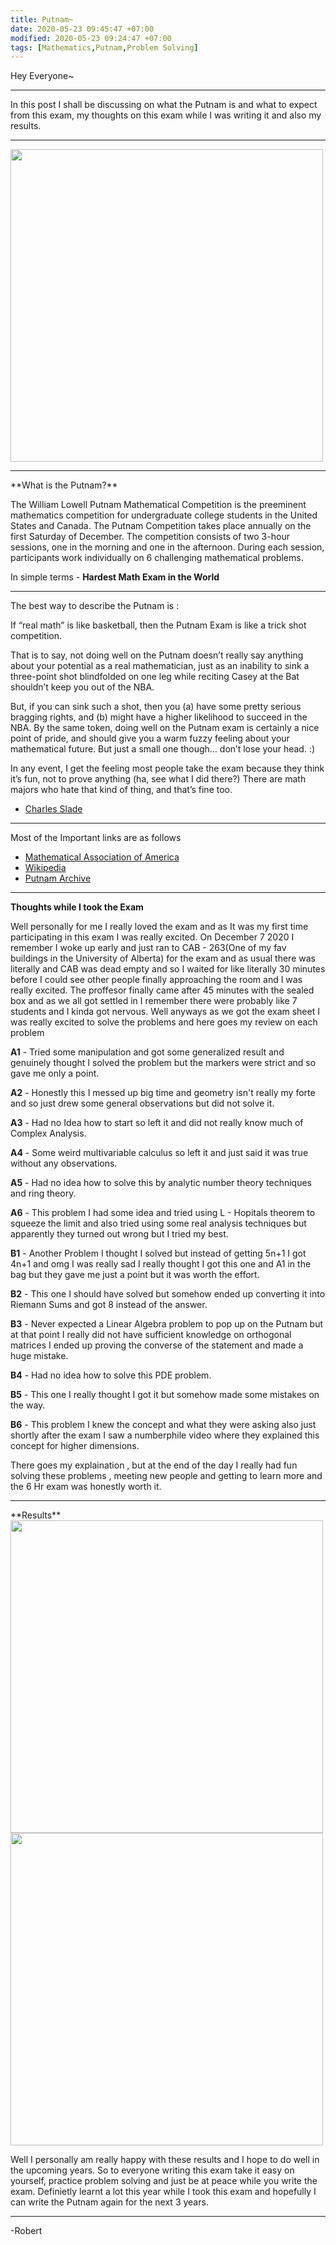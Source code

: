 ```yaml
---
title: Putnam~
date: 2020-05-23 09:45:47 +07:00
modified: 2020-05-23 09:24:47 +07:00
tags: [Mathematics,Putnam,Problem Solving]
---
```

Hey Everyone~
<hr>
In this post I shall be discussing on what the Putnam is and what to expect from this exam, my thoughts on this exam while I was writing it and also my results.
<hr>
<img src = "https://newsletter.blogs.wesleyan.edu/files/2019/03/putnam.png" heigh = "500" width = "500">
<hr>
**What is the Putnam?**   

The William Lowell Putnam Mathematical Competition is the preeminent mathematics competition for undergraduate college students in the United States and Canada. The Putnam Competition takes place annually on the first Saturday of December. The competition consists of two 3-hour sessions, one in the morning and one in the afternoon. During each session, participants work individually on 6 challenging mathematical problems.  


In simple terms - **Hardest Math Exam in the World**

<hr>
The best way to describe the Putnam is :  

If “real math” is like basketball, then the Putnam Exam is like a trick shot competition.

That is to say, not doing well on the Putnam doesn’t really say anything about your potential as a real mathematician, just as an inability to sink a three-point shot blindfolded on one leg while reciting Casey at the Bat shouldn’t keep you out of the NBA.

But, if you can sink such a shot, then you (a) have some pretty serious bragging rights, and (b) might have a higher likelihood to succeed in the NBA. By the same token, doing well on the Putnam exam is certainly a nice point of pride, and should give you a warm fuzzy feeling about your mathematical future. But just a small one though… don’t lose your head. :)

In any event, I get the feeling most people take the exam because they think it’s fun, not to prove anything (ha, see what I did there?) There are math majors who hate that kind of thing, and that’s fine too.  

- [Charles Slade](https://www.quora.com/What-do-math-majors-think-of-the-Putnam-competition])

<hr>

Most of the Important links are as follows  

- [Mathematical Association of America](https://www.maa.org/math-competitions/putnam-competition)
- [Wikipedia](https://en.wikipedia.org/wiki/William_Lowell_Putnam_Mathematical_Competition)
- [Putnam Archive](https://kskedlaya.org/putnam-archive/)

<hr>

**Thoughts while I took the Exam** 

Well personally for me I really loved the exam and as It was my first time participating in this exam I was really excited. On December 7 2020 I remember I woke up early and just ran to CAB - 263(One of my fav buildings in the University of Alberta) for the exam and as usual there was literally and CAB was dead empty and so I waited for like literally 30 minutes before I could see other people finally approaching the room and I was really excited. The proffesor finally came after 45 minutes with the sealed box and as we all got settled in I remember there were probably like 7 students and I kinda got nervous. Well anyways as we got the exam sheet I was really excited to solve the problems and here goes my review on each problem  

**A1** - Tried some manipulation and got some generalized result and genuinely thought I solved the problem but the markers were strict and so gave me only a point.   

**A2** - Honestly this I messed up big time and geometry isn't really my forte and so just drew some general observations but did not solve it.  

**A3** - Had no Idea how to start so left it and did not really know much of Complex Analysis.  

**A4** - Some weird multivariable calculus so left it and just said it was true without any observations.  

**A5** - Had no idea how to solve this by analytic number theory techniques and ring theory.  

**A6** - This problem I had some idea and tried using L - Hopitals theorem to squeeze the limit and also tried using some real analysis techniques but apparently they turned out wrong but I tried my best.  

**B1** - Another Problem I thought I solved but instead of getting 5n+1 I got 4n+1 and omg I was really sad I really thought I got this one and A1 in the bag but they gave me just a point but it was worth the effort.  

**B2** - This one I should have solved but somehow ended up converting it into Riemann Sums and got 8 instead of the answer.  

**B3** - Never expected a Linear Algebra problem to pop up on the Putnam but at that point I really did not have sufficient knowledge on orthogonal matrices I ended up proving the converse of the statement and made a huge mistake.  

**B4** - Had no idea how to solve this PDE problem.  

**B5** - This one I really thought I got it but somehow made some mistakes on the way.  

**B6** - This problem I knew the concept and what they were asking also just shortly after the exam I saw a numberphile video where they explained this concept for higher dimensions.  


There goes my explaination , but at the end of the day I really had fun solving these problems , meeting new people and getting to learn more and the 6 Hr exam was honestly worth it.
<hr>  
**Results**  

<img src = "https://i.ibb.co/kKmzfSd/putnam1.png" height = "500" width = "500">  

<img src = "https://i.ibb.co/Gn10nNj/putnam2.png" height = "500" width = "500">  

Well I personally am really happy with these results and I hope to do well in the upcoming years. So to everyone writing this exam take it easy on yourself, practice problem solving and just be at peace while you write the exam. Definietly learnt a lot this year while I took this exam and hopefully I can write the Putnam again for the next 3 years.

<hr>
-Robert

